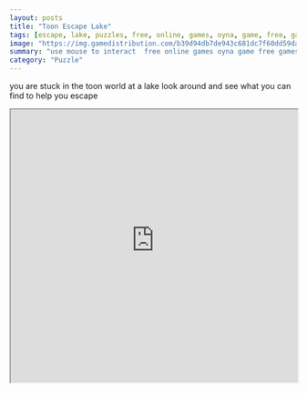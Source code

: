 ```yaml
---
layout: posts
title: "Toon Escape Lake"
tags: [escape, lake, puzzles, free, online, games, oyna, game, free, games, play, play, games]
image: "https://img.gamedistribution.com/b39d94db7de943c681dc7f60dd59daf7.jpg"
summary: "use mouse to interact  free online games oyna game free games play play games"
category: "Puzzle"
---
```


you are stuck in the toon world at a lake look around and see what you can find to help you escape

<iframe width="100%" height="480px;" src="https://flash.gamedistribution.com?game=b39d94db7de943c681dc7f60dd59daf7"></iframe>